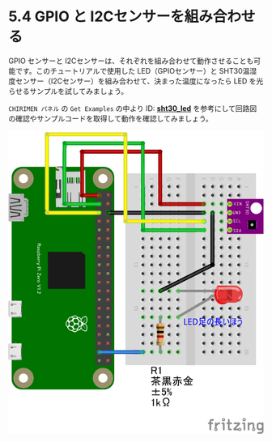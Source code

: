 # 5.4 GPIO と I2Cセンサーを組み合わせる
GPIO センサーと I2Cセンサーは、それぞれを組み合わせて動作させることも可能です。このチュートリアルで使用した LED（GPIOセンサー）と SHT30温湿度センサー（I2Cセンサー）を組み合わせて、決まった温度になったら LED を光らせるサンプルを試してみましょう。

`CHIRIMEN パネル` の `Get Examples` の中より ID: [**sht30_led**](https://tutorial.chirimen.org/pizero/esm-examples/#I2C_sht30_led) を参考にして回路図の確認やサンプルコードを取得して動作を確認してみましょう。

![配線図 SHT30 温湿度センサー + LED](./imgs/SHT30_LED.png)